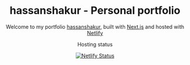 <div align="center">
  <br />
</div>
<h1 align="center">
  hassanshakur - Personal portfolio
</h1>
<p align="center">
  Welcome to my portfolio <a href="https://hassanshakur.vercel.app" target="_blank">hassanshakur</a>, built with <a href="https://nextjs.org/" target="_blank">Next.js</a> and hosted with <a href="https://www.netlify.com/" target="_blank">Netlify</a>
</p>
<p align="center">
  Hosting status
</p>
<p align="center">
  <a href="https://app.netlify.com/sites/brittanychiang/deploys" target="_blank">
    <img src="https://api.netlify.com/api/v1/badges/1963b488-7b78-48c9-9e2d-6fb5e47ab3af/deploy-status" alt="Netlify Status" />
  </a>
</p>

<!-- <br />

![Hassan Shakur portfolio demo](images/demo.png) -->
